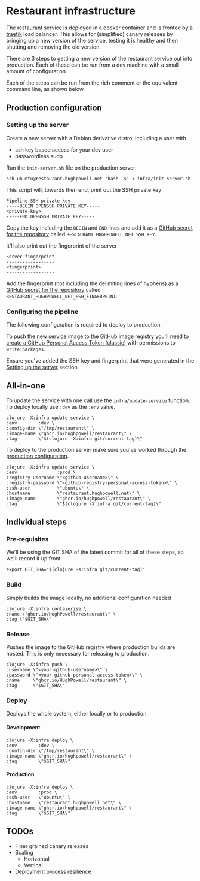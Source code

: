 # Restaurant infrastructure

The restaurant service is deployed in a docker container and is fronted by
a [traefik](https://doc.traefik.io/traefik/) load balancer. This allows for
(simplified) canary releases by bringing up a new version of the service,
testing it is healthy and then shutting and removing the old version.

There are 3 steps to getting a new version of the restaurant service out into
production. Each of these can be run from a dev machine with a small amount of
configuration.

Each of the steps can be run from the rich comment or the equivalent command
line, as shown below.

## Production configuration

### Setting up the server

Create a new server with a Debian derivative distro, including a user with
* ssh key based access for your dev user
* passwordless sudo

Run the `init-server.sh` file on the production server.
```shell
ssh ubuntu@restaurant.hughpowell.net 'bash -s' < infra/init-server.sh
```

This script will, towards then end, print out the SSH private key
```shell
Pipeline SSH private key
-----BEGIN OPENSSH PRIVATE KEY-----
<private-key>
-----END OPENSSH PRIVATE KEY-----
```
Copy the key including the `BEGIN` and `END` lines and add it as a
[GitHub secret for the repository](https://docs.github.com/en/actions/security-guides/using-secrets-in-github-actions#creating-secrets-for-a-repository)
called `RESTAURANT_HUGHPOWELL_NET_SSH_KEY`.

It'll also print out the fingerprint of the server
```shell
Server fingerprint
------------------
<fingerprint>
------------------
```
Add the fingerprint (not including the delimiting lines of hyphens) as a
[GitHub secret for the repository](https://docs.github.com/en/actions/security-guides/using-secrets-in-github-actions#creating-secrets-for-a-repository)
called `RESTAURANT_HUGHPOWELL_NET_SSH_FINGERPRINT`.

### Configuring the pipeline

The following configuration is required to deploy to production.

To push the new service image to the GitHub image registry you'll need to
[create a GitHub Personal Access Token (classic)](https://docs.github.com/en/authentication/keeping-your-account-and-data-secure/managing-your-personal-access-tokens#personal-access-tokens-classic)
with permissions to `write:packages`.

Ensure you've added the SSH key and fingerprint that were generated in the
[Setting up the server](#setting-up-the-server) section

## All-in-one

To update the service with one call use the `infra/update-service` function.
To deploy locally use `:dev` as the `:env` value.

```shell
clojure -X:infra update-service \
:env        :dev \
:config-dir \"/tmp/restaurant\" \
:image-name \"ghcr.io/hughpowell/restaurant\" \
:tag        \"$(clojure -X:infra git/current-tag)\"
```

To deploy to the production server make sure you've worked through the
[production configuration](#production-configuration).

```shell
clojure -X:infra update-service \
:env               :prod \
:registry-username \"<github-username>\" \
:registry-password \"<github-registry-personal-access-token>\" \
:ssh-user          \"ubuntu\" \
:hostname          \"restaurant.hughpowell.net\" \
:image-name        \"ghcr.io/hughpowell/restaurant\" \
:tag               \"$(clojure -X:infra git/current-tag)\"
```

## Individual steps

### Pre-requisites

We'll be using the GIT SHA of the latest commit for all of these steps, so we'll
record it up front.

```shell
export GIT_SHA="$(clojure -X:infra git/current-tag)"
```

### Build

Simply builds the image locally, no additional configuration needed

```shell
clojure -X:infra contaierise \
:name \"ghcr.io/HughPowell/restaurant\" \
:tag \"$GIT_SHA\"
```

### Release

Pushes the image to the GitHub registry where production builds are hosted. This
is only necessary for releasing to production.

```shell
clojure -X:infra push \
:username \"<your-github-username>\" \
:password \"<your-github-personal-access-token>\" \
:name     \"ghcr.io/HughPowell/restaurant\" \
:tag      \"$GIT_SHA\"
```

### Deploy

Deploys the whole system, either locally or to production. 

#### Development

```shell
clojure -X:infra deploy \
:env        :dev \
:config-dir \"/tmp/restaurant\" \
:image-name \"ghcr.io/hughpowell/restaurant\" \
:tag        \"$GIT_SHA\"
```

#### Production

```shell
clojure -X:infra deploy \
:env        :prod \
:ssh-user   \"ubuntu\" \
:hostname   \"restaurant.hughpowell.net\" \
:image-name \"ghcr.io/hughpowell/restaurant\" \
:tag        \"$GIT_SHA\"
```

## TODOs
* Finer grained canary releases
* Scaling
    * Horizontal
    * Vertical
* Deployment process resilience
